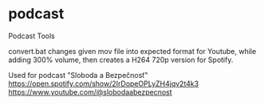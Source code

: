 # podcast
 Podcast Tools

convert.bat changes given mov file into expected format for Youtube,
while adding 300% volume, then creates a H264 720p version for Spotify.

Used for podcast "Sloboda a Bezpečnosť"
https://open.spotify.com/show/2IrDopeOPLyZH4jqv2t4k3
https://www.youtube.com/@slobodaabezpecnost
